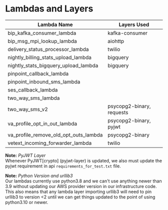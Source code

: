 # Lambdas and Layers

| Lambda Name | Layers Used |
| ---- | ---- |
| bip_kafka_consumer_lambda | kafka-consumer |
| bip_msg_mpi_lookup_lambda | aiohttp |
| delivery_status_processor_lambda | twilio |
| nightly_billing_stats_upload_lambda | bigquery |
| nightly_stats_bigquery_upload_lambda | bigquery |
| pinpoint_callback_lambda |  |
| pinpoint_inbound_sms_lambda |  |
| ses_callback_lambda |  |
| two_way_sms_lambda |  |
| two_way_sms_v2 | psycopg2-binary, requests |
| va_profile_opt_in_out_lambda | psycopg2-binary, pyjwt |
| va_profile_remove_old_opt_outs_lambda | psycopg2-binary |
| vetext_incoming_forwarder_lambda | twilio |

**Note:** _PyJWT Layer_  
Whenever PyJWT[crypto] (pyjwt-layer) is updated, we also must update the pyjwt requirement in api `requirements_for_test.txt` file.

**Note:** _Python Version and urllib3_  
Our lambdas currently use python3.8 and we can't use anything newer than 3.9 without updating our AWS provider version
in our infrastructure code. This also means that any lambda layer importing urllib3 will need to pin urllib3 to version 
<2 until we can get things updated to the point of using python3.10 or newer.
